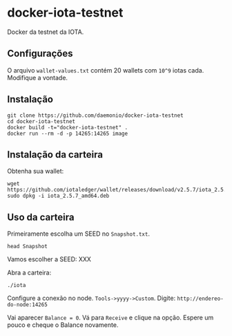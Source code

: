 # docker-iota-testnet
Docker da testnet da IOTA.

## Configurações

O arquivo `wallet-values.txt` contém 20 wallets com `10^9` iotas cada. Modifique a vontade.

## Instalação

    git clone https://github.com/daemonio/docker-iota-testnet
    cd docker-iota-testnet
    docker build -t="docker-iota-testnet" .
    docker run --rm -d -p 14265:14265 image

## Instalação da carteira

Obtenha sua wallet:

    wget https://github.com/iotaledger/wallet/releases/download/v2.5.7/iota_2.5.7_amd64.deb
    sudo dpkg -i iota_2.5.7_amd64.deb

## Uso da carteira

Primeiramente escolha um SEED no `Snapshot.txt`.

    head Snapshot

Vamos escolher a SEED: XXX

Abra a carteira:

    ./iota

Configure a conexão no node. `Tools->yyyy->Custom`. Digite: `http://endereo-do-node:14265`

Vai aparecer `Balance = 0`. Vá para `Receive` e clique na opção. Espere um pouco e cheque o Balance novamente.

